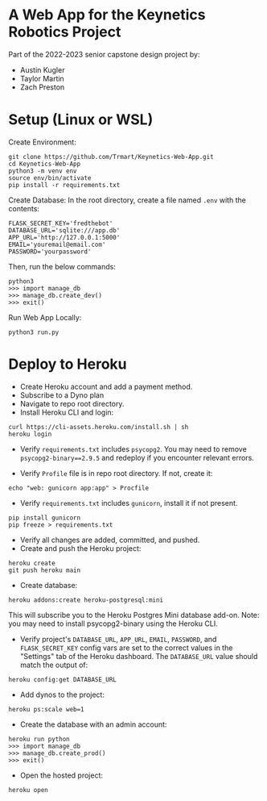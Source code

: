 # A Web App for the Keynetics Robotics Project

Part of the 2022-2023 senior capstone design project by:
* Austin Kugler
* Taylor Martin
* Zach Preston

# Setup (Linux or WSL)
Create Environment:
```
git clone https://github.com/Trmart/Keynetics-Web-App.git
cd Keynetics-Web-App
python3 -m venv env
source env/bin/activate
pip install -r requirements.txt
```

Create Database:
In the root directory, create a file named `.env` with the contents:
```
FLASK_SECRET_KEY='fredthebot'
DATABASE_URL='sqlite:///app.db'
APP_URL='http://127.0.0.1:5000'
EMAIL='youremail@email.com'
PASSWORD='yourpassword'
```
Then, run the below commands:
```
python3
>>> import manage_db
>>> manage_db.create_dev()
>>> exit()
```

Run Web App Locally:
```
python3 run.py
```

# Deploy to Heroku
* Create Heroku account and add a payment method.
* Subscribe to a Dyno plan
* Navigate to repo root directory.
* Install Heroku CLI and login:
```
curl https://cli-assets.heroku.com/install.sh | sh
heroku login
```
* Verify `requirements.txt` includes `psycopg2`. You may need to remove `psycopg2-binary==2.9.5` and redeploy if you encounter relevant errors.

* Verify `Profile` file is in repo root directory. If not, create it:
```
echo "web: gunicorn app:app" > Procfile
```
* Verify `requirements.txt` includes `gunicorn`, install it if not present.
```
pip install gunicorn
pip freeze > requirements.txt
```
* Verify all changes are added, committed, and pushed.
* Create and push the Heroku project:
```
heroku create
git push heroku main
```
* Create database:
```
heroku addons:create heroku-postgresql:mini
```
This will subscribe you to the Heroku Postgres Mini database add-on. Note: you may need to install psycopg2-binary using the Heroku CLI.
* Verify project's `DATABASE_URL`, `APP_URL`, `EMAIL`, `PASSWORD`, and `FLASK_SECRET_KEY` config vars are set to the correct values in the "Settings" tab of the Heroku dashboard. The `DATABASE_URL` value should match the output of:
```
heroku config:get DATABASE_URL
```
* Add dynos to the project:
```
heroku ps:scale web=1
```
* Create the database with an admin account:
```
heroku run python
>>> import manage_db
>>> manage_db.create_prod()
>>> exit()
```
* Open the hosted project:
```
heroku open
```
